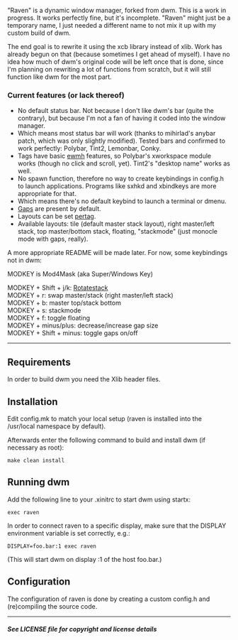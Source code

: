 "Raven" is a dynamic window manager, forked from dwm. This is a work in progress. It works perfectly fine, but it's incomplete. "Raven" might just be a temporary name, I just needed a different name to not mix it up with my custom build of dwm.

The end goal is to rewrite it using the xcb library instead of xlib. Work has already begun on that (because sometimes I get ahead of myself). I have no idea how much of dwm's original code will be left once that is done, since I'm planning on rewriting a lot of functions from scratch, but it will still function like dwm for the most part.

### Current features (or lack thereof)

  * No default status bar. Not because I don't like dwm's bar (quite the contrary), but because I'm not a fan of having it coded into the window manager.
  * Which means most status bar will work (thanks to mihirlad's anybar patch, which was only slightly modified). Tested bars and confirmed to work perfectly: Polybar, Tint2, Lemonbar, Conky.
  * Tags have basic [ewmh](https://dwm.suckless.org/patches/ewmhtags/) features, so Polybar's xworkspace module works (though no click and scroll, yet). Tint2's "desktop name" works as well.
  * No spawn function, therefore no way to create keybindings in config.h to launch applications. Programs like sxhkd and xbindkeys are more appropriate for that.
  * Which means there's no default keybind to launch a terminal or dmenu.
  * [Gaps](https://dwm.suckless.org/patches/fullgaps/) are present by default.
  * Layouts can be set [pertag](https://dwm.suckless.org/patches/pertag/).
  * Available layouts: tile (default master stack layout), right master/left stack, top master/bottom stack, floating, "stackmode" (just monocle mode with gaps, really).

A more appropriate README will be made later. For now, some keybindings not in dwm:

MODKEY is Mod4Mask (aka Super/Windows Key)

MODKEY + Shift + j/k: [Rotatestack](https://dwm.suckless.org/patches/rotatestack/)  
MODKEY + r: swap master/stack (right master/left stack)  
MODKEY + b: master top/stack bottom  
MODKEY + s: stackmode  
MODKEY + f: toggle floating  
MODKEY + minus/plus: decrease/increase gap size  
MODKEY + Shift + minus: toggle gaps on/off  

-----------------

Requirements
------------
In order to build dwm you need the Xlib header files.


Installation
------------
Edit config.mk to match your local setup (raven is installed into
the /usr/local namespace by default).

Afterwards enter the following command to build and install dwm (if
necessary as root):

    make clean install


Running dwm
-----------
Add the following line to your .xinitrc to start dwm using startx:

    exec raven

In order to connect raven to a specific display, make sure that
the DISPLAY environment variable is set correctly, e.g.:

    DISPLAY=foo.bar:1 exec raven

(This will start dwm on display :1 of the host foo.bar.)

Configuration
-------------
The configuration of raven is done by creating a custom config.h
and (re)compiling the source code.

-------

#### _See LICENSE file for copyright and license details_
